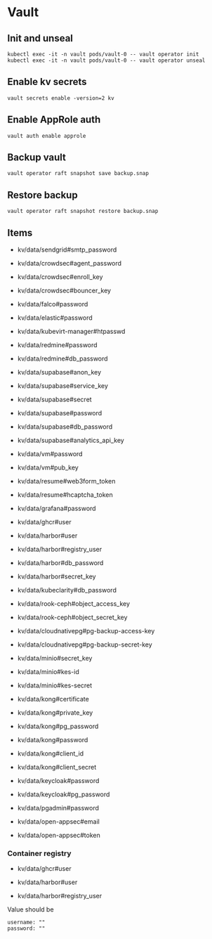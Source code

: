 # Vault

## Init and unseal

```
kubectl exec -it -n vault pods/vault-0 -- vault operator init
kubectl exec -it -n vault pods/vault-0 -- vault operator unseal
```

## Enable kv secrets

```
vault secrets enable -version=2 kv
```

## Enable AppRole auth

```
vault auth enable approle
```

## Backup vault

```
vault operator raft snapshot save backup.snap
```

## Restore backup

```
vault operator raft snapshot restore backup.snap
```

## Items

- kv/data/sendgrid#smtp_password

- kv/data/crowdsec#agent_password
- kv/data/crowdsec#enroll_key
- kv/data/crowdsec#bouncer_key

- kv/data/falco#password

- kv/data/elastic#password

- kv/data/kubevirt-manager#htpasswd

- kv/data/redmine#password
- kv/data/redmine#db_password

- kv/data/supabase#anon_key
- kv/data/supabase#service_key
- kv/data/supabase#secret
- kv/data/supabase#password
- kv/data/supabase#db_password
- kv/data/supabase#analytics_api_key

- kv/data/vm#password
- kv/data/vm#pub_key

- kv/data/resume#web3form_token
- kv/data/resume#hcaptcha_token

- kv/data/grafana#password

- kv/data/ghcr#user

- kv/data/harbor#user
- kv/data/harbor#registry_user
- kv/data/harbor#db_password
- kv/data/harbor#secret_key

- kv/data/kubeclarity#db_password

- kv/data/rook-ceph#object_access_key
- kv/data/rook-ceph#object_secret_key

- kv/data/cloudnativepg#pg-backup-access-key
- kv/data/cloudnativepg#pg-backup-secret-key

- kv/data/minio#secret_key
- kv/data/minio#kes-id
- kv/data/minio#kes-secret

- kv/data/kong#certificate
- kv/data/kong#private_key
- kv/data/kong#pg_password
- kv/data/kong#password
- kv/data/kong#client_id
- kv/data/kong#client_secret

- kv/data/keycloak#password
- kv/data/keycloak#pg_password

- kv/data/pgadmin#password

- kv/data/open-appsec#email
- kv/data/open-appsec#token

<!-- - kv/data/rabbitmq#username
- kv/data/rabbitmq#password -->

### Container registry

- kv/data/ghcr#user

- kv/data/harbor#user
- kv/data/harbor#registry_user

Value should be

```
username: ""
password: ""
```
